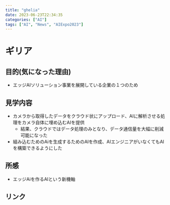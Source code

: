 ```yaml
---
title: "ghelia"
date: 2023-06-23T22:34:35
categories: ["AI"]
tags: ["AI", "News", "AIExpo2023"]
---
```

# ギリア

## 目的(気になった理由)

- エッジAIソリューション事業を展開している企業の１つのため

## 見学内容

- カメラから取得したデータをクラウド状にアップロード、AIに解析させる処理をカメラ自体に埋め込むAIを提供
    - 結果、クラウドではデータ処理のみとなり、データ通信量を大幅に削減可能になった
- 組み込むためのAiを生成するためのAIを作成、AIエンジニアがいなくてもAIを構築できるようにした

## 所感

- エッジAiを作るAIという新機軸

## リンク